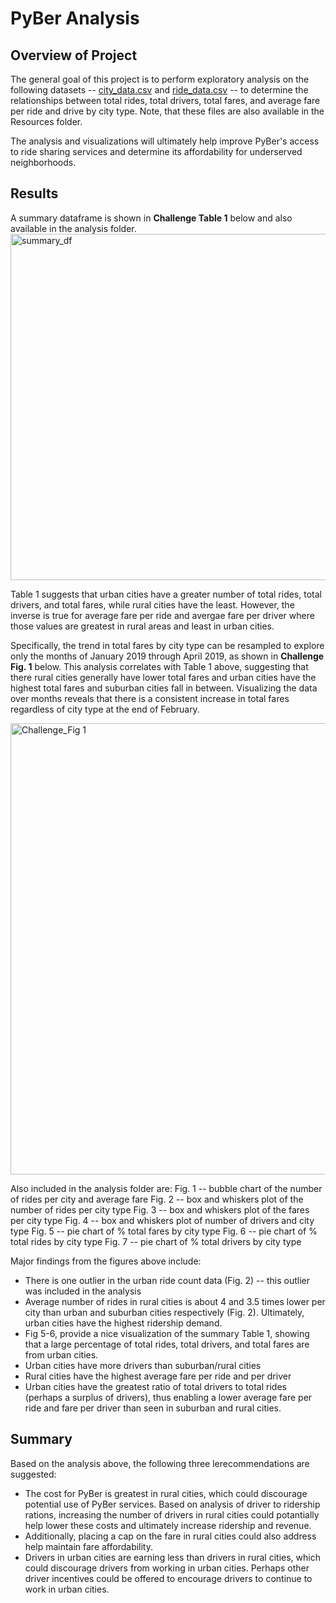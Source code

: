 # PyBer Analysis

## Overview of Project
The general goal of this project is to perform exploratory analysis on the following datasets -- [city_data.csv](https://github.com/cgurbatri/PyBer_Analysis/files/6544026/city_data.csv)
and [ride_data.csv](https://github.com/cgurbatri/PyBer_Analysis/files/6544027/ride_data.csv)
-- to determine the relationships between total rides, total drivers, total fares, and average fare per ride and drive by city type. Note, that these files are also available in the Resources folder. 

The analysis and visualizations will ultimately help improve PyBer's access to ride sharing services and determine its affordability for underserved neighborhoods.

## Results
A summary dataframe is shown in **Challenge Table 1** below and also available in the analysis folder. 
<img width="554" alt="summary_df" src="https://user-images.githubusercontent.com/45336910/119691380-854f6e80-be18-11eb-94af-1b620477441c.png">

Table 1 suggests that urban cities have a greater number of total rides, total drivers, and total fares, while rural cities have the least. However, the inverse is true for average fare per ride and avergae fare per driver where those values are greatest in rural areas and least in urban cities. 

Specifically, the trend in total fares by city type can be resampled to explore only the months of January 2019 through April 2019, as shown in **Challenge Fig. 1** below. This analysis correlates with Table 1 above, suggesting that there rural cities generally  have lower total fares and urban cities have the highest total fares and suburban cities fall in between. Visualizing the data over months reveals that there is a consistent increase in total fares regardless of city type at the end of February. 

<img width="722" alt="Challenge_Fig  1" src="https://user-images.githubusercontent.com/45336910/119694163-fc860200-be1a-11eb-971a-f4b3f06e81b0.png">

Also included in the analysis folder are: 
Fig. 1 -- bubble chart of the number of rides per city and average fare
Fig. 2 -- box and whiskers plot of the number of rides per city type
Fig. 3 -- box and whiskers plot of the fares per city type
Fig. 4 -- box and whiskers plot of number of drivers and city type
Fig. 5 -- pie chart of % total fares by city type
Fig. 6 -- pie chart of % total rides by city type
Fig. 7 -- pie chart of % total drivers by city type

Major findings from the figures above include:
* There is one outlier in the urban ride count data (Fig. 2) -- this outlier was included in the analysis
* Average number of rides in rural cities is about 4 and 3.5 times lower per city than urban and suburban cities respectively (Fig. 2). Ultimately, urban cities have the highest ridership demand.
* Fig 5-6, provide a nice visualization of the summary Table 1, showing that a large percentage of total rides, total drivers, and total fares are from urban cities. 
* Urban cities have more drivers than suburban/rural cities
* Rural cities have the highest average fare per ride and per driver
* Urban cities have the greatest ratio of total drivers to total rides (perhaps a surplus of drivers), thus enabling a lower average fare per ride and fare per driver than seen in suburban and rural cities. 

## Summary
Based on the analysis above, the following three lerecommendations are suggested:
* The cost for PyBer is greatest in rural cities, which could discourage potential use of PyBer services. Based on analysis of driver to ridership rations, increasing the number of drivers in rural cities could potantially help lower these costs and ultimately increase ridership and revenue. 
* Additionally, placing a cap on the fare in rural cities could also address help maintain fare affordability.
* Drivers in urban cities are earning less than drivers in rural cities, which could discourage drivers from working in urban cities. Perhaps other driver incentives could be offered to encourage drivers to continue to work in urban cities. 
